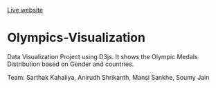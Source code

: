 [Live website](https://sarthakkahaliya.github.io/Olympics-Visualization/)


# Olympics-Visualization
Data Visualization Project using D3js. It shows the Olympic Medals Distribution based on Gender and countries.

Team:
Sarthak Kahaliya,
Anirudh Shrikanth,
Mansi Sankhe,
Soumy Jain
